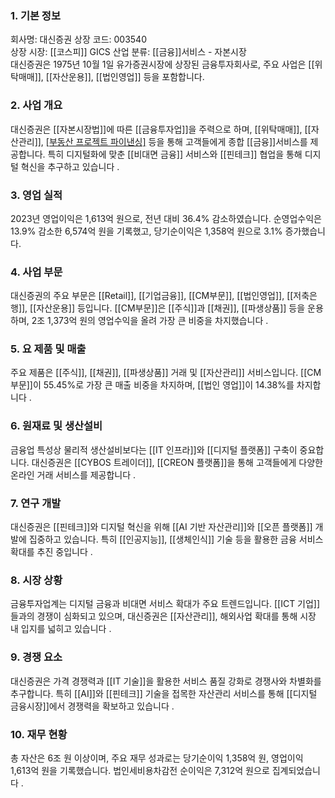 ### 1. 기본 정보
회사명: 대신증권
상장 코드: 003540  
상장 시장: [[코스피]]
GICS 산업 분류: [[금융]]서비스 - 자본시장  
대신증권은 1975년 10월 1일 유가증권시장에 상장된 금융투자회사로, 주요 사업은 [[위탁매매]], [[자산운용]], [[법인영업]] 등을 포함합니다.
### 2. **사업 개요**  
대신증권은 [[자본시장법]]에 따른 [[금융투자업]]을 주력으로 하며, [[위탁매매]], [[자산관리]], [[부동산 프로젝트 파이낸싱]](PF) 등을 통해 고객들에게 종합 [[금융]]서비스를 제공합니다. 특히 디지털화에 맞춘 [[비대면 금융]] 서비스와 [[핀테크]] 협업을 통해 디지털 혁신을 추구하고 있습니다 .

### 3. **영업 실적**  
2023년 영업이익은 1,613억 원으로, 전년 대비 36.4% 감소하였습니다. 순영업수익은 13.9% 감소한 6,574억 원을 기록했고, 당기순이익은 1,358억 원으로 3.1% 증가했습니다.

### 4. **사업 부문**  
대신증권의 주요 부문은 [[Retail]], [[기업금융]], [[CM부문]], [[법인영업]], [[저축은행]], [[자산운용]] 등입니다. [[CM부문]]은 [[주식]]과 [[채권]], [[파생상품]] 등을 운용하며, 2조 1,373억 원의 영업수익을 올려 가장 큰 비중을 차지했습니다 .
    
### 5. 요 제품 및 매출  
주요 제품은 [[주식]], [[채권]], [[파생상품]] 거래 및 [[자산관리]] 서비스입니다. [[CM부문]]이 55.45%로 가장 큰 매출 비중을 차지하며, [[법인 영업]]이 14.38%를 차지합니다 .
    
### 6. **원재료 및 생산설비**  
금융업 특성상 물리적 생산설비보다는 [[IT 인프라]]와 [[디지털 플랫폼]] 구축이 중요합니다. 대신증권은 [[CYBOS 트레이더]], [[CREON 플랫폼]]을 통해 고객들에게 다양한 온라인 거래 서비스를 제공합니다 .
    
### 7. **연구 개발**  
대신증권은 [[핀테크]]와 디지털 혁신을 위해 [[AI 기반 자산관리]]와 [[오픈 플랫폼]] 개발에 집중하고 있습니다. 특히 [[인공지능]], [[생체인식]] 기술 등을 활용한 금융 서비스 확대를 추진 중입니다 .

### 8. **시장 상황**  
금융투자업계는 디지털 금융과 비대면 서비스 확대가 주요 트렌드입니다. [[ICT 기업]]들과의 경쟁이 심화되고 있으며, 대신증권은 [[자산관리]], 해외사업 확대를 통해 시장 내 입지를 넓히고 있습니다 .
    
### 9. **경쟁 요소**  
대신증권은 가격 경쟁력과 [[IT 기술]]을 활용한 서비스 품질 강화로 경쟁사와 차별화를 추구합니다. 특히 [[AI]]와 [[핀테크]] 기술을 접목한 자산관리 서비스를 통해 [[디지털 금융시장]]에서 경쟁력을 확보하고 있습니다 .
    
### 10.  **재무 현황**  
총 자산은 6조 원 이상이며, 주요 재무 성과로는 당기순이익 1,358억 원, 영업이익 1,613억 원을 기록했습니다. 법인세비용차감전 순이익은 7,312억 원으로 집계되었습니다 .